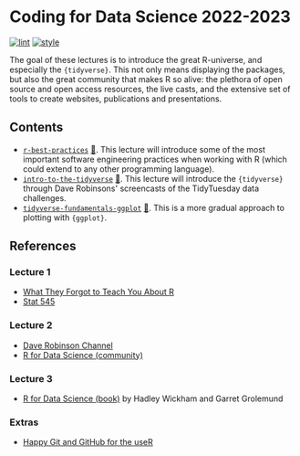 # Coding for Data Science 2022-2023

<!-- badges: start -->
[![lint](https://github.com/baggiponte/coding-for-data-science/actions/workflows/lint.yaml/badge.svg)](https://github.com/baggiponte/coding-for-data-science/actions/workflows/lint.yaml)
[![style](https://github.com/baggiponte/coding-for-data-science/actions/workflows/style.yaml/badge.svg)](https://github.com/baggiponte/coding-for-data-science/actions/workflows/style.yaml)
<!-- badges: end -->

The goal of these lectures is to introduce the great R-universe, and especially the `{tidyverse}`. This not only means displaying the packages, but also the great community that makes R so alive: the plethora of open source and open access resources, the live casts, and the extensive set of tools to create websites, publications and presentations.

## Contents

* [`r-best-practices`](./lecture_01/r_best_practices.qmd) [🎥](https://luca.quarto.pub/r_best_practices/#/r-best-practices). This lecture will introduce some of the most important software engineering practices when working with R (which could extend to any other programming language).
* [`intro-to-the-tidyverse`](./lecture_02.into_to_the_tidyverse.qmd) [🎥](https://luca.quarto.pub/intro-to-the-tidyverse/). This lecture will introduce the `{tidyverse}` through Dave Robinsons' screencasts of the TidyTuesday data challenges.
* [`tidyverse-fundamentals-ggplot`](./lecture_03/tidyverse_fundamentals_ggplot.qmd) [🎥](https://luca.quarto.pub/tidyverse-fundamentals-ggplot/). This is a more gradual approach to plotting with `{ggplot}`.

## References

### Lecture 1

* [What They Forgot to Teach You About R](https://rstats.wtf)
* [Stat 545](https://stat545.com/index.html)

### Lecture 2

* [Dave Robinson Channel](https://www.youtube.com/user/safe4democracy)
* [R for Data Science (community)](https://www.rfordatasci.com/)

### Lecture 3

* [R for Data Science (book)](https://r4ds.hadley.nz/) by Hadley Wickham and Garret Grolemund

###  Extras

* [Happy Git and GitHub for the useR](https://happygitwithr.com)
